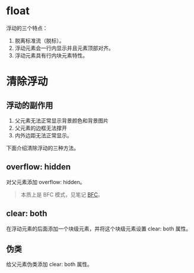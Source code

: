 # float

浮动的三个特点：

1. 脱离标准流（脱标）。
2. 浮动元素会一行内显示并且元素顶部对齐。
3. 浮动元素具有行内块元素特性。

# 清除浮动

## 浮动的副作用

1. 父元素无法正常显示背景颜色和背景图片
2. 父元素的边框无法撑开
3. 内外边距无法正常显示。

下面介绍清除浮动的三种方法。

## overflow: hidden

对父元素添加 overflow: hidden。

> 本质上是 BFC 模式，见笔记 [BFC](./BFC.md)。

## clear: both

在浮动元素的后面添加一个块级元素，并将这个块级元素设置 clear: both 属性。

## 伪类

给父元素伪类添加 clear: both 属性。
